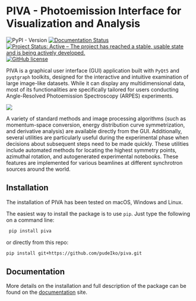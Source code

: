 # PIVA - Photoemission Interface for Visualization and Analysis

![PyPI - Version](https://img.shields.io/pypi/v/piva)
[![Documentation Status](https://readthedocs.org/projects/piva/badge/?version=latest)](https://piva.readthedocs.io/en/latest/?badge=latest)
[![Project Status: Active – The project has reached a stable, usable state and is being actively developed.](https://www.repostatus.org/badges/latest/active.svg)](https://www.repostatus.org/#active)
[![GitHub license](https://img.shields.io/github/license/pudeIko/piva)](https://github.com/ekiefl/pooltool/blob/master/LICENSE.txt)



PIVA is a graphical user interface (GUI) application built with `PyQt5` and 
`pyqtgraph` toolkits, designed for the interactive and intuitive examination 
of large image-like datasets. While it can display any multidimensional data, 
most of its functionalities are specifically tailored for users conducting 
Angle-Resolved Photoemission Spectroscopy (ARPES) experiments.

![](./docs/img/showcase.gif)

A variety of standard methods and image processing algorithms (such as 
momentum-space conversion, energy distribution curve symmetrization, and 
derivative analysis) are available directly from the GUI. Additionally, 
several utilities are particularly useful during the experimental phase when 
decisions about subsequent steps need to be made quickly. These utilities 
include automated methods for locating the highest symmetry points, azimuthal 
rotation, and autogenerated experimental notebooks. These features are 
implemented for various beamlines at different synchrotron sources around the 
world.


## Installation 

The installation of PIVA has been tested on macOS, Windows and Linux.

The easiest way to install the package is to use `pip`. Just type the following 
on a command line:

   ```bash
    pip install piva
   ```

or directly from this repo:
   ```bash
   pip install git+https://github.com/pudeIko/piva.git
   ```


## Documentation 

More details on the installation and full description of the package can be 
found on the [documentation](https://piva.readthedocs.io/en/latest/) site.
